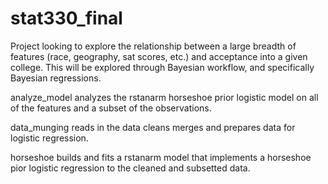 # stat330_final

Project looking to explore the relationship between a large breadth of features (race, geography, sat scores, etc.) and acceptance into a given college. This will be explored through Bayesian workflow, and specifically Bayesian regressions. 

analyze_model analyzes the rstanarm horseshoe prior logistic model on all of the features and a subset of the observations.

data_munging reads in the data cleans merges and prepares data for logistic regression. 

horseshoe builds and fits a rstanarm model that implements a horseshoe pior logistic regression to the cleaned and subsetted data. 
